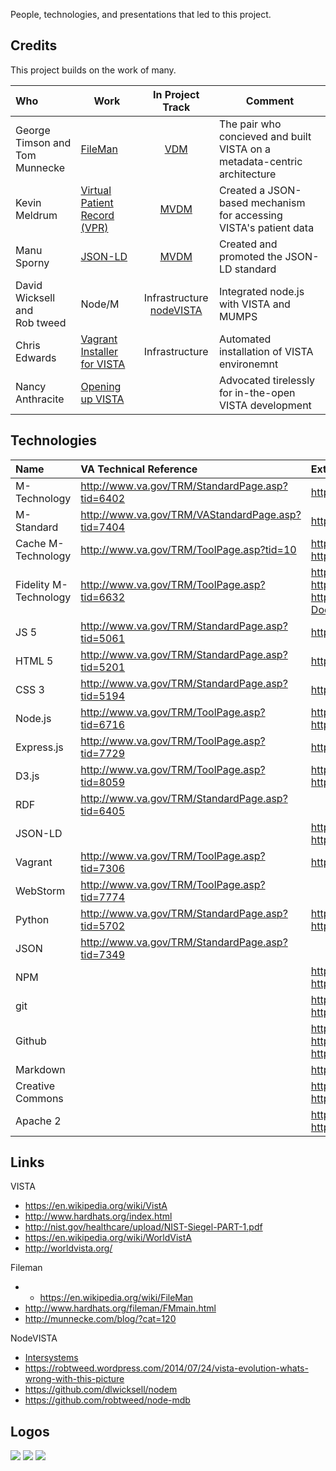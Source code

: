 People, technologies, and presentations that led to this project.

## Credits
This project builds on the work of many.

Who | Work | In Project Track  | Comment
:--- | --- | :---: | ---
George Timson and <br>Tom Munnecke | [FileMan](https://en.wikipedia.org/wiki/FileMan) | [VDM](https://github.com/vistadataproject/VDM) | The pair who concieved and built VISTA on a metadata-centric architecture
Kevin Meldrum | [Virtual Patient Record (VPR)](http://www.va.gov/vdl/application.asp?appid=197) | [MVDM](https://github.com/vistadataproject/MVDM) |  Created a JSON-based mechanism for accessing VISTA's patient data 
Manu Sporny | [JSON-LD](http://json-ld.org/) | [MVDM](https://github.com/vistadataproject/MVDM)  |  Created and promoted the JSON-LD standard
David Wicksell and <br>Rob tweed | Node/M | Infrastructure <br>[nodeVISTA](https://github.com/vistadataproject/nodeVISTA) | Integrated node.js with VISTA and MUMPS
Chris Edwards | [Vagrant Installer for VISTA](https://www.osehra.org/blog/automated-vista-installation-and-testing-using-vagrant) | Infrastructure | Automated installation of VISTA environemnt
Nancy Anthracite | [Opening up VISTA](http://worldvista.org) | &nbsp;  | Advocated tirelessly for in-the-open VISTA development


## Technologies
Name | VA Technical Reference | External Links
:--- | :--- | :--- 
M-Technology	| http://www.va.gov/TRM/StandardPage.asp?tid=6402 | https://en.wikipedia.org/wiki/M_technology
M-Standard | http://www.va.gov/TRM/VAStandardPage.asp?tid=7404 | http://www.va.gov/TRM/files/SACC_2008.pdf
Cache	 M-Technology| http://www.va.gov/TRM/ToolPage.asp?tid=10 | http://www.intersystems.com/our-products/cache/cache-overview <br> http://docs.intersystems.com/cache20152/csp/docbook/featuremapCache.csp
Fidelity M-Technology | http://www.va.gov/TRM/ToolPage.asp?tid=6632 | https://en.wikipedia.org/wiki/GT.M <br> http://www.fisglobal.com/Solutions/Services/Database-Engine <br> http://www.fisglobal.com/Solutions/Services/Database-Engine/User-Documentation
JS 5      | http://www.va.gov/TRM/StandardPage.asp?tid=5061 | https://en.wikipedia.org/wiki/JavaScript
HTML 5           | http://www.va.gov/TRM/StandardPage.asp?tid=5201 | https://en.wikipedia.org/wiki/HTML5
CSS 3			| http://www.va.gov/TRM/StandardPage.asp?tid=5194 | https://en.wikipedia.org/wiki/Cascading_Style_Sheets#CSS_3
Node.js		| http://www.va.gov/TRM/ToolPage.asp?tid=6716	| https://en.wikipedia.org/wiki/Node.js <br> https://nodejs.org/en
Express.js		| http://www.va.gov/TRM/ToolPage.asp?tid=7729 | http://expressjs.com/
D3.js           | http://www.va.gov/TRM/ToolPage.asp?tid=8059 | https://en.wikipedia.org/wiki/D3.js <br> http://d3js.org
RDF			| http://www.va.gov/TRM/StandardPage.asp?tid=6405 |
JSON-LD         | 	| https://en.wikipedia.org/wiki/JSON-LD <br> http://json-ld.org
Vagrant		| http://www.va.gov/TRM/ToolPage.asp?tid=7306 | https://www.vagrantup.com
WebStorm		| http://www.va.gov/TRM/ToolPage.asp?tid=7774 | 
Python          | http://www.va.gov/TRM/StandardPage.asp?tid=5702 | https://en.wikipedia.org/wiki/Python_programming_language <br> https://www.python.org
JSON			| http://www.va.gov/TRM/StandardPage.asp?tid=7349 | 
NPM             | 	| https://en.wikipedia.org/wiki/Npm_%28software%29 <br> https://www.npmjs.com/
git             |	| https://en.wikipedia.org/wiki/Git_software<br>http://www.git-scm.com
Github          | 	| https://en.wikipedia.org/wiki/GitHub <br> https://github.com <br> https://government.github.com
Markdown        | 	| https://en.wikipedia.org/wiki/Markdown
Creative Commons | 	| https://en.wikipedia.org/wiki/Creative_Commons <br> https://creativecommons.org
Apache 2        | 	| https://en.wikipedia.org/wiki/Apache_License <br> https://www.apache.org/licenses/


## Links

VISTA

* https://en.wikipedia.org/wiki/VistA
* http://www.hardhats.org/index.html
* http://nist.gov/healthcare/upload/NIST-Siegel-PART-1.pdf
* https://en.wikipedia.org/wiki/WorldVistA
* http://worldvista.org/

Fileman

* * https://en.wikipedia.org/wiki/FileMan
* http://www.hardhats.org/fileman/FMmain.html
* http://munnecke.com/blog/?cat=120

NodeVISTA

* [Intersystems](https://www.google.com/search?q=intersystems+cache+node.js+VISTA&espv=2&biw=1025&bih=666&source=lnms&tbm=isch&sa=X&ved=0ahUKEwiLtN7gmqjKAhUELaYKHaoODKAQ_AUICCgD&dpr=1.25#imgrc=_)
* https://robtweed.wordpress.com/2014/07/24/vista-evolution-whats-wrong-with-this-picture
* https://github.com/dlwicksell/nodem
* https://github.com/robtweed/node-mdb


## Logos

![](http://json-ld.org/images/json-ld-logo.png) 
![](http://www.git-scm.com/images/logos/downloads/Git-Logo-1788C.png)
![](https://www.w3.org/html/logo/downloads/HTML5_Badge.svg)
